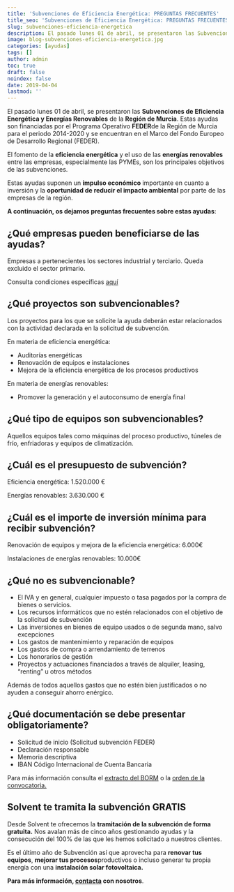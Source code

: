 ```yaml
---
title: 'Subvenciones de Eficiencia Energética: PREGUNTAS FRECUENTES'
title_seo: 'Subvenciones de Eficiencia Energética: PREGUNTAS FRECUENTES - Ingeniería Solvent'
slug: subvenciones-eficiencia-energetica
description: El pasado lunes 01 de abril, se presentaron las Subvenciones de Eficiencia Energética y Energías Renovables de la Región de Murcia. Estas ayudas son
image: blog-subvenciones-eficiencia-energetica.jpg
categories: [ayudas]
tags: []
author: admin
toc: true
draft: false
noindex: false
date: 2019-04-04
lastmod: ''
---
```

El pasado lunes 01 de abril, se presentaron las **Subvenciones de Eficiencia Energética y Energías Renovables** de la **Región de Murcia**. Estas ayudas son financiadas por el Programa Operativo **FEDER**de la Región de Murcia para el periodo 2014-2020 y se encuentran en el Marco del Fondo Europeo de Desarrollo Regional (FEDER).

El fomento de la **eficiencia energética** y el uso de las **energías renovables** entre las empresas, especialmente las PYMEs, son los principales objetivos de las subvenciones.

Estas ayudas suponen un **impulso económico** importante en cuanto a inversión y la **oportunidad de reducir el impacto ambiental** por parte de las empresas de la región.

**A continuación, os dejamos preguntas frecuentes sobre estas ayudas**:

## ¿Qué empresas pueden beneficiarse de las ayudas?

Empresas a pertenecientes los sectores industrial y terciario. Queda excluido el sector primario.

Consulta condiciones específicas [aquí](https://www.carm.es/web/pagina?IDCONTENIDO=415&IDTIPO=240&NOMBRECANAL=Ayudas+y+Subvenciones&RASTRO=c673$m3270)

## ¿Qué proyectos son subvencionables?

Los proyectos para los que se solicite la ayuda deberán estar relacionados con la actividad declarada en la solicitud de subvención.

En materia de eficiencia energética:

- Auditorías energéticas
- Renovación de equipos e instalaciones
- Mejora de la eficiencia energética de los procesos productivos

En materia de energías renovables:

- Promover la generación y el autoconsumo de energía final

## ¿Qué tipo de equipos son subvencionables?

Aquellos equipos tales como máquinas del proceso productivo, túneles de frío, enfriadoras y equipos de climatización.

## ¿Cuál es el presupuesto de subvención?

Eficiencia energética: 1.520.000 €

Energías renovables: 3.630.000 €

## ¿Cuál es el importe de inversión mínima para recibir subvención?

Renovación de equipos y mejora de la eficiencia energética: 6.000€

Instalaciones de energías renovables: 10.000€

## ¿Qué no es subvencionable?

- El IVA y en general, cualquier impuesto o tasa pagados por la compra de bienes o servicios.
- Los recursos informáticos que no estén relacionados con el objetivo de la solicitud de subvención
- Las inversiones en bienes de equipo usados o de segunda mano, salvo excepciones
- Los gastos de mantenimiento y reparación de equipos
- Los gastos de compra o arrendamiento de terrenos
- Los honorarios de gestión
- Proyectos y actuaciones financiados a través de alquiler, leasing, “renting” u otros métodos

Además de todos aquellos gastos que no estén bien justificados o no ayuden a conseguir ahorro enérgico.

## ¿Qué documentación se debe presentar obligatoriamente?

- Solicitud de inicio (Solicitud subvención FEDER)
- Declaración responsable
- Memoria descriptiva
- IBAN Código Internacional de Cuenta Bancaria

Para más información consulta el [extracto del BORM](https://mui.carm.es/documents/4106806/14815229/Extracto+Convocatoria+BORM+2019/dc951cb4-34ec-47db-8583-03e01c442a96) o la [orden de la convocatoria.](https://mui.carm.es/documents/4106806/14815229/Convocatoria+2019+FEDER+v.05/20b53b72-1a98-4042-97a9-7b709266db39)

## Solvent te tramita la subvención GRATIS

Desde Solvent te ofrecemos la **tramitación de la subvención de forma gratuita.** Nos avalan más de cinco años gestionando ayudas y la consecución del 100% de las que les hemos solicitado a nuestros clientes.

Es el último año de Subvención así que aprovecha para **renovar tus equipos**, **mejorar tus procesos**productivos o incluso generar tu propia energía con una **instalación solar fotovoltaica.**

**Para más información, [contacta](/contacto/) con nosotros**.
